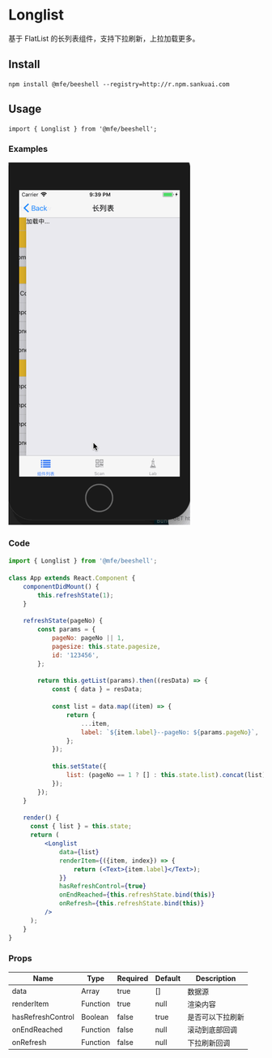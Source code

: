 # Longlist

基于 FlatList 的长列表组件，支持下拉刷新，上拉加载更多。


## Install

```
npm install @mfe/beeshell --registry=http://r.npm.sankuai.com
```

## Usage

```
import { Longlist } from '@mfe/beeshell';
```


### Examples

![image](../images/Longlist/1.gif)

### Code

```jsx
import { Longlist } from '@mfe/beeshell';

class App extends React.Component {
    componentDidMount() {
        this.refreshState(1);
    }

    refreshState(pageNo) {
        const params = {
            pageNo: pageNo || 1,
            pagesize: this.state.pagesize,
            id: '123456',
        };

        return this.getList(params).then((resData) => {
            const { data } = resData;

            const list = data.map((item) => {
                return {
                    ...item,
                    label: `${item.label}--pageNo: ${params.pageNo}`,
                };
            });

            this.setState({
                list: (pageNo == 1 ? [] : this.state.list).concat(list),
            });
        });
    }

    render() {
      const { list } = this.state;
      return (
          <Longlist
              data={list}
              renderItem={({item, index}) => {
                  return (<Text>{item.label}</Text>);
              }}
              hasRefreshControl={true}
              onEndReached={this.refreshState.bind(this)}
              onRefresh={this.refreshState.bind(this)}
          />
      );
    }
}


```

### Props

| Name | Type | Required | Default | Description |
| ---- | ---- | ---- | ---- | ---- |
| data | Array | true | [] | 数据源 |
| renderItem | Function | true | null | 渲染内容 |
| hasRefreshControl | Boolean | false | true | 是否可以下拉刷新 |
| onEndReached | Function | false | null | 滚动到底部回调 |
| onRefresh | Function | false | null | 下拉刷新回调 |
